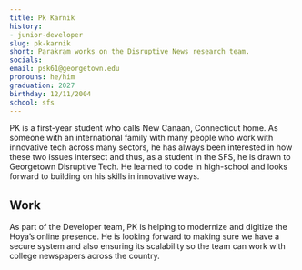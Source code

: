 ```yaml
---
title: Pk Karnik
history:
- junior-developer
slug: pk-karnik
short: Parakram works on the Disruptive News research team.
socials:
email: psk61@georgetown.edu
pronouns: he/him
graduation: 2027
birthday: 12/11/2004
school: sfs
---
```


PK is a first-year student who calls New Canaan, Connecticut home. As someone with an international family with many people who work with innovative tech across many sectors, he has always been interested in how these two issues intersect and thus, as a student in the SFS, he is drawn to Georgetown Disruptive Tech. He learned to code in high-school and looks forward to building on his skills in innovative ways.

## Work

As part of the Developer team, PK is helping to modernize and digitize the Hoya’s online presence. He is looking forward to making sure we have a secure system and also ensuring its scalability so the team can work with college newspapers across the country.
